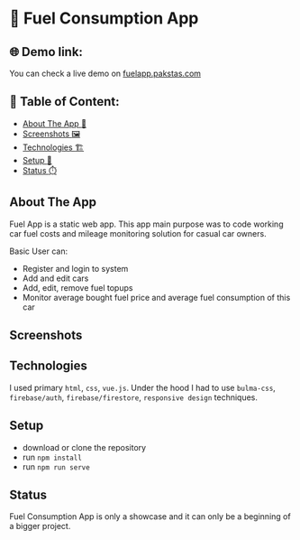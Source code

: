 # :car: Fuel Consumption App


## :globe_with_meridians: Demo link:
You can check a live demo on [fuelapp.pakstas.com](http://fuelapp.pakstas.com)


## :file_folder: Table of Content: 

- [About The App :page_with_curl:](#about-the-app)
- [Screenshots :framed_picture:](#screenshots)
- [Technologies :building_construction:](#technologies)
- [Setup :wrench:](#setup)
- [Status :stopwatch:](#status)


## About The App 
Fuel App is a static web app. This app main purpose was to code working car fuel costs and mileage monitoring solution for casual car owners. 

Basic User can:
- Register and login to system
- Add and edit cars
- Add, edit, remove fuel topups
- Monitor average bought fuel price and average fuel consumption of this car

## Screenshots 

## Technologies 
I used primary `html`, `css`, `vue.js`.
Under the hood I had to use `bulma-css`, `firebase/auth`, `firebase/firestore`, `responsive design` techniques.


## Setup 
- download or clone the repository
- run `npm install`
- run `npm run serve`


## Status 
Fuel Consumption App is only a showcase and it can only be a beginning of a bigger project.

